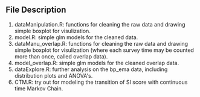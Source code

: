 ## File Description

1. dataManipulation.R: functions for cleaning the raw data and drawing simple boxplot for visulization.
2. model.R: simple glm models for the cleaned data.
3. dataManu_overlap.R: functions for cleaning the raw data and drawing simple boxplot for visulization (where each survey time may be counted more than once, called overlap data).
4. model_overlap.R: simple glm models for the cleaned overlap data.
5. dataExplore.R: further analysis on the bp_ema data, including distribution plots and ANOVA's.
6. CTM.R: try out for modeling the transition of SI score with continuous time Markov Chain.
